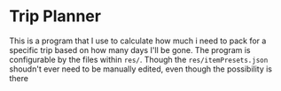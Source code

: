 # Trip Planner
This is a program that I use to calculate how much i need to pack for a specific trip based on how many days I'll be gone. The program is configurable by the files within `res/`. Though the `res/itemPresets.json` shoudn't ever need to be manually edited, even though the possibility is there
